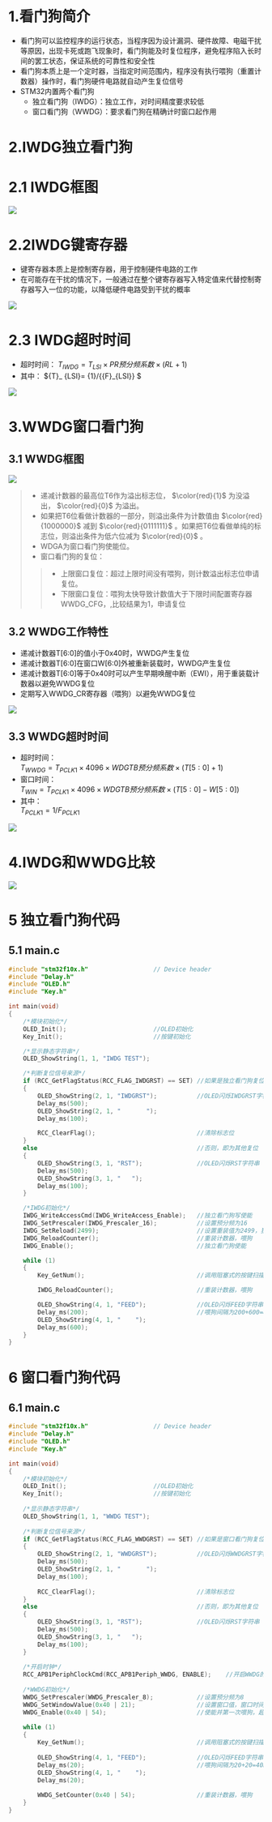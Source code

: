 # 1.看门狗简介
- 看门狗可以监控程序的运行状态，当程序因为设计漏洞、硬件故障、电磁干扰等原因，出现卡死或跑飞现象时，看门狗能及时复位程序，避免程序陷入长时间的罢工状态，保证系统的可靠性和安全性
- 看门狗本质上是一个定时器，当指定时间范围内，程序没有执行喂狗（重置计数器）操作时，看门狗硬件电路就自动产生复位信号
- STM32内置两个看门狗
  - 独立看门狗（IWDG）：独立工作，对时间精度要求较低
  - 窗口看门狗（WWDG）：要求看门狗在精确计时窗口起作用

# 2.IWDG独立看门狗
# 2.1 IWDG框图
<div><img src = "./images/14.1-IWDG框图.png"></div>

# 2.2IWDG键寄存器
- 键寄存器本质上是控制寄存器，用于控制硬件电路的工作
- 在可能存在干扰的情况下，一般通过在整个键寄存器写入特定值来代替控制寄存器写入一位的功能，以降低硬件电路受到干扰的概率
<div><img src = "./images/14.1-IWDG键寄存器.png"></div>

# 2.3 IWDG超时时间
- 超时时间： ${T}_ {IWDG}={T}_ {LSI}\times{PR预分频系数}\times(RL+1)$ 
- 其中： ${T}_ {LSI}= {1}/{{F}_{LSI}} $ 
<div><img src = "./images/14.1-IWDG超时时间.png"></div>

# 3.WWDG窗口看门狗
## 3.1 WWDG框图
<div><img src = "./images/14.1-WWDG框图.png"></div>

>- 递减计数器的最高位T6作为溢出标志位， $\color{red}{1}$ 为没溢出， $\color{red}{0}$ 为溢出。  
>- 如果把T6位看做计数器的一部分，则溢出条件为计数值由 $\color{red}{1000000}$ 减到  $\color{red}{0111111}$ 。如果把T6位看做单纯的标志位，则溢出条件为低六位减为 $\color{red}{0}$ 。  
>- WDGA为窗口看门狗使能位。  
>- 窗口看门狗的复位：  
>>- 上限窗口复位：超过上限时间没有喂狗，则计数溢出标志位申请复位。  
>>- 下限窗口复位：喂狗太快导致计数值大于下限时间配置寄存器WWDG_CFG，,比较结果为1，申请复位  

## 3.2 WWDG工作特性
- 递减计数器T[6:0]的值小于0x40时，WWDG产生复位
- 递减计数器T[6:0]在窗口W[6:0]外被重新装载时，WWDG产生复位
- 递减计数器T[6:0]等于0x40时可以产生早期唤醒中断（EWI），用于重装载计数器以避免WWDG复位
- 定期写入WWDG_CR寄存器（喂狗）以避免WWDG复位
<div><img src = "./images/14.1-WWDG时序图.png"></div>

## 3.3 WWDG超时时间
- 超时时间：  
  ${T}_ {WWDG} = {T}_ {PCLK1}\times{4096}\times{WDGTB预分频系数}\times{(T[5:0] + 1)}$ 
- 窗口时间：  
	${T}_ {WIN} = {T}_ {PCLK1}\times{4096}\times{WDGTB预分频系数}\times{(T[5:0] - W[5:0])}$ 
- 其中：  
  ${T}_ {PCLK1} = {1} / {F}_ {PCLK1}$ 
<div><img src = "./images/14.1-WWDG超时时间计算.png"></div>

# 4.IWDG和WWDG比较
<div><img src = "./images/14.1-IWDG和WWDG比较.png"></div>

# 5 独立看门狗代码
## 5.1 main.c
```cpp
#include "stm32f10x.h"                  // Device header
#include "Delay.h"
#include "OLED.h"
#include "Key.h"

int main(void)
{
    /*模块初始化*/
    OLED_Init();						//OLED初始化
    Key_Init();							//按键初始化

    /*显示静态字符串*/
    OLED_ShowString(1, 1, "IWDG TEST");

    /*判断复位信号来源*/
    if (RCC_GetFlagStatus(RCC_FLAG_IWDGRST) == SET)	//如果是独立看门狗复位
    {
        OLED_ShowString(2, 1, "IWDGRST");			//OLED闪烁IWDGRST字符串
        Delay_ms(500);
        OLED_ShowString(2, 1, "       ");
        Delay_ms(100);

        RCC_ClearFlag();							//清除标志位
    }
    else											//否则，即为其他复位
    {
        OLED_ShowString(3, 1, "RST");				//OLED闪烁RST字符串
        Delay_ms(500);
        OLED_ShowString(3, 1, "   ");
        Delay_ms(100);
    }

    /*IWDG初始化*/
    IWDG_WriteAccessCmd(IWDG_WriteAccess_Enable);	//独立看门狗写使能
    IWDG_SetPrescaler(IWDG_Prescaler_16);			//设置预分频为16
    IWDG_SetReload(2499);							//设置重装值为2499，独立看门狗的超时时间为1000ms
    IWDG_ReloadCounter();							//重装计数器，喂狗
    IWDG_Enable();									//独立看门狗使能

    while (1)
    {
        Key_GetNum();								//调用阻塞式的按键扫描函数，模拟主循环卡死

        IWDG_ReloadCounter();						//重装计数器，喂狗

        OLED_ShowString(4, 1, "FEED");				//OLED闪烁FEED字符串
        Delay_ms(200);								//喂狗间隔为200+600=800ms
        OLED_ShowString(4, 1, "    ");
        Delay_ms(600);
    }
}

```
# 6 窗口看门狗代码
## 6.1 main.c
```cpp
#include "stm32f10x.h"                  // Device header
#include "Delay.h"
#include "OLED.h"
#include "Key.h"

int main(void)
{
	/*模块初始化*/
	OLED_Init();						//OLED初始化
	Key_Init();							//按键初始化
	
	/*显示静态字符串*/
	OLED_ShowString(1, 1, "WWDG TEST");
	
	/*判断复位信号来源*/
	if (RCC_GetFlagStatus(RCC_FLAG_WWDGRST) == SET)	//如果是窗口看门狗复位
	{
		OLED_ShowString(2, 1, "WWDGRST");			//OLED闪烁WWDGRST字符串
		Delay_ms(500);
		OLED_ShowString(2, 1, "       ");
		Delay_ms(100);
		
		RCC_ClearFlag();							//清除标志位
	}
	else											//否则，即为其他复位
	{
		OLED_ShowString(3, 1, "RST");				//OLED闪烁RST字符串
		Delay_ms(500);
		OLED_ShowString(3, 1, "   ");
		Delay_ms(100);
	}
	
	/*开启时钟*/
	RCC_APB1PeriphClockCmd(RCC_APB1Periph_WWDG, ENABLE);	//开启WWDG的时钟
	
	/*WWDG初始化*/
	WWDG_SetPrescaler(WWDG_Prescaler_8);			//设置预分频为8
	WWDG_SetWindowValue(0x40 | 21);					//设置窗口值，窗口时间为30ms
	WWDG_Enable(0x40 | 54);							//使能并第一次喂狗，超时时间为50ms
	
	while (1)
	{
		Key_GetNum();								//调用阻塞式的按键扫描函数，模拟主循环卡死
		
		OLED_ShowString(4, 1, "FEED");				//OLED闪烁FEED字符串
		Delay_ms(20);								//喂狗间隔为20+20=40ms
		OLED_ShowString(4, 1, "    ");
		Delay_ms(20);
		
		WWDG_SetCounter(0x40 | 54);					//重装计数器，喂狗
	}
}

```

